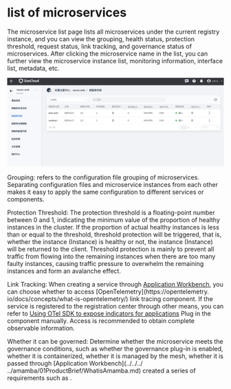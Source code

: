 # list of microservices

The microservice list page lists all microservices under the current registry instance, and you can view the grouping, health status, protection threshold, request status, link tracking, and governance status of microservices. After clicking the microservice name in the list, you can further view the microservice instance list, monitoring information, interface list, metadata, etc.

![Microservice List](imgs/servicelist-1.png)

Grouping: refers to the configuration file grouping of microservices. Separating configuration files and microservice instances from each other makes it easy to apply the same configuration to different services or components.

Protection Threshold: The protection threshold is a floating-point number between 0 and 1, indicating the minimum value of the proportion of healthy instances in the cluster. If the proportion of actual healthy instances is less than or equal to the threshold, threshold protection will be triggered, that is, whether the instance (Instance) is healthy or not, the instance (Instance) will be returned to the client. Threshold protection is mainly to prevent all traffic from flowing into the remaining instances when there are too many faulty instances, causing traffic pressure to overwhelm the remaining instances and form an avalanche effect.

Link Tracking: When creating a service through [Application Workbench](../../../../amamba/01ProductBrief/WhatisAmamba.md), you can choose whether to access [OpenTelemetry](https://opentelemetry. io/docs/concepts/what-is-opentelemetry/) link tracing component. If the service is registered to the registration center through other means, you can refer to [Using OTel SDK to expose indicators for applications](../../../../insight/user-guide/01quickstart/otel/meter.md) Plug in the component manually. Access is recommended to obtain complete observable information.

Whether it can be governed: Determine whether the microservice meets the governance conditions, such as whether the governance plug-in is enabled, whether it is containerized, whether it is managed by the mesh, whether it is passed through [Application Workbench](../../../ ../amamba/01ProductBrief/WhatisAmamba.md) created a series of requirements such as <!--Detailed requirements to be improved later-->.